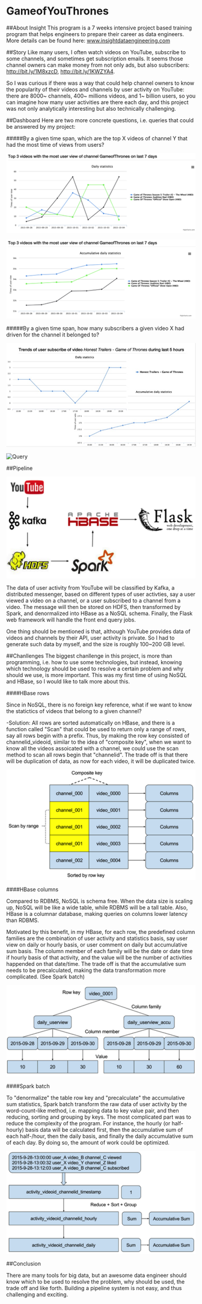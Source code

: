 # GameofYouThrones

##About Insight
This program is a 7 weeks intensive project based training program that helps engineers to prepare their career as data engineers. More details can be found here: www.insightdataengineering.com

##Story
Like many users, I often watch videos on YouTube, subscribe to some channels, and sometimes get subscription emails. It seems those channel owners can make money from not only ads, but also subscribers: http://bit.ly/1M8xzcD, http://bit.ly/1KWZYA4.

So I was curious if there was a way that could help channel owners to know the popularity of their videos and channels by user activity on YouTube: there are 8000~ channels, 400~ millions videos, and 1~ billion users, so you can imagine how many user activities are there each day, and this project was not only analytically interesting but also technically challenging.

##Dashboard
Here are two more concrete questions, i.e. queries that could be answered by my project:

#####By a given time span, which are the top X videos of channel Y that had the most time of views from users?

![Query](image/query1-1.jpg)

![Query](image/query1-2.jpg)

#####By a given time span, how many subscribers a given video X had driven for the channel it belonged to?

![Query](image/query2-1.jpg)

![Query](image/query2-2.jpg)

##Pipeline

![Pipeline](image/pipeline.jpg)

The data of user activity from YouTube will be classified by Kafka, a distributed messenger, based on different types of user activties, say a user viewed a video on a channel, or a user subscribed to a channel from a video. The message will then be stored on HDFS, then transformed by Spark, and denormalized into HBase as a NoSQL schema. Finally, the Flask web framework will handle the front end query jobs.

One thing should be mentioned is that, although YouTube provides data of videos and channels by their API, user activity is private. So I had to generate such data by myself, and the size is roughly 100~200 GB level.

##Chanllenges
The biggest chanllenge in this project, is more than programming, i.e. how to use some technologies, but instead, knowing which technology should be used to resolve a certain problem and why should we use, is more important. This was my first time of using NoSQL and HBase, so I would like to talk more about this.

####HBase rows

Since in NoSQL, there is no foreign key reference, what if we want to know the statictics of videos that belong to a given channel? 

-Solution: All rows are sorted automatically on HBase, and there is a function called "Scan" that could be used to return only a range of rows, say all rows begin with a prefix. Thus, by making the row key consisted of channelid_videoid, similar to the idea of "composite key", when we want to know all the videos assoicated with a channel, we could use the scan method to scan all rows begin that "channelid". The trade off is that there will be duplication of data, as now for each video, it will be duplicated twice.

![Query](image/hbase-rows.jpg)

####HBase columns

Compared to RDBMS, NoSQL is schema free. When the data size is scaling up, NoSQL will be like a wide table, while RDBMS will be a tall table. Also, HBase is a columnar database, making queries on columns lower latency than RDBMS.

Motivated by this benefit, in my HBase, for each row, the predefined column families are the combination of user activity and statistics basis, say user view on daily or hourly basis, or user comment on daily but accumulative sum basis. The column member of each family will be the date or date time if hourly basis of that activity, and the value will be the number of activities happended on that date/time. The trade off is that the accumulative sum needs to be precalculated, making the data transformation more complicated. (See Spark batch)

![Query](image/hbase-columns.jpg)

####Spark batch

To "denormalize" the table row key and "precalculate" the accumulative sum statistics, Spark batch transform the raw data of user activity by the word-count-like method, i.e. mapping data to key value pair, and then reducing, sorting and grouping by keys. The most complicated part was to reduce the complexity of the program. For instance, the hourly (or half-hourly) basis data will be calculated first, then the accumulative sum of each half-/hour, then the daily basis, and finally the daily accumulative sum of each day. By doing so, the amount of work could be optimized.
 
![Query](image/spark-batch.jpg)

##Conclusion

There are many tools for big data, but an awesome data engineer should know which to be used to resolve the problem, why should be used, the trade off and like forth. Building a pipeline system is not easy, and thus challenging and exciting.
